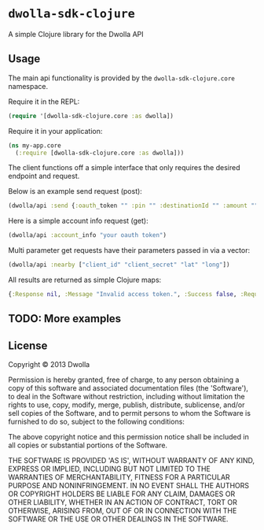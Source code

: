 # `dwolla-sdk-clojure` 

A simple Clojure library for the Dwolla API

## Usage

The main api functionality is provided by the
`dwolla-sdk-clojure.core` namespace.

Require it in the REPL:

```clojure
(require '[dwolla-sdk-clojure.core :as dwolla])
```

Require it in your application:

```clojure
(ns my-app.core
  (:require [dwolla-sdk-clojure.core :as dwolla]))
```

The client functions off a simple interface that only requires the desired endpoint and request.

Below is an example send request (post):

```clojure
(dwolla/api :send {:oauth_token "" :pin "" :destinationId "" :amount ""})
```

Here is a simple account info request (get):

```clojure
(dwolla/api :account_info "your oauth token")
```

Multi parameter get requests have their parameters passed in via a vector:

```clojure
(dwolla/api :nearby ["client_id" "client_secret" "lat" "long"])
```

All results are returned as simple Clojure maps:

```clojure
{:Response nil, :Message "Invalid access token.", :Success false, :Request-time 321 :Status 200}
```

## TODO: More examples


## License

Copyright © 2013 Dwolla

Permission is hereby granted, free of charge, to any person obtaining a copy of this software and associated documentation files (the 'Software'), to deal in the Software without restriction, including without limitation the rights to use, copy, modify, merge, publish, distribute, sublicense, and/or sell copies of the Software, and to permit persons to whom the Software is furnished to do so, subject to the following conditions:

The above copyright notice and this permission notice shall be included in all copies or substantial portions of the Software.

THE SOFTWARE IS PROVIDED 'AS IS', WITHOUT WARRANTY OF ANY KIND, EXPRESS OR IMPLIED, INCLUDING BUT NOT LIMITED TO THE WARRANTIES OF MERCHANTABILITY, FITNESS FOR A PARTICULAR PURPOSE AND NONINFRINGEMENT. IN NO EVENT SHALL THE AUTHORS OR COPYRIGHT HOLDERS BE LIABLE FOR ANY CLAIM, DAMAGES OR OTHER LIABILITY, WHETHER IN AN ACTION OF CONTRACT, TORT OR OTHERWISE, ARISING FROM, OUT OF OR IN CONNECTION WITH THE SOFTWARE OR THE USE OR OTHER DEALINGS IN THE SOFTWARE.
